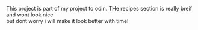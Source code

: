 This project is part of my project to odin. THe recipes section is really breif and wont look nice<br>
but dont worry i will make it look better with time! 